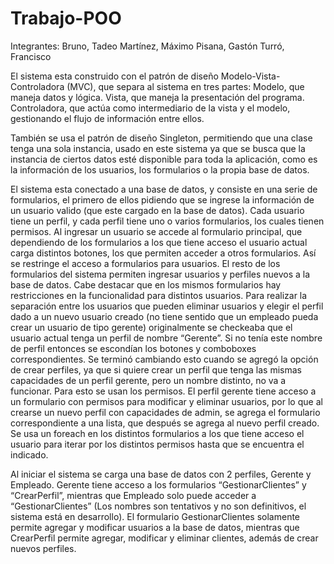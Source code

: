 # Trabajo-POO
Integrantes:
Bruno, Tadeo
Martínez, Máximo
Pisana, Gastón
Turró, Francisco


El sistema esta construido con el patrón de diseño Modelo-Vista-Controladora (MVC), que separa al sistema en tres partes:
Modelo, que maneja datos y lógica.
Vista, que maneja la presentación del programa.
Controladora, que actúa como intermediario de la vista y el modelo, gestionando el flujo de información entre ellos.

También se usa el patrón de diseño Singleton, permitiendo que una clase tenga una sola instancia, usado en este sistema ya que se busca que la instancia de ciertos datos esté disponible para toda la aplicación, como es la información de los usuarios, los formularios o la propia base de datos.

El sistema esta conectado a una base de datos, y consiste en una serie de formularios, el primero de ellos pidiendo que se ingrese la información de un usuario valido (que este cargado en la base de datos). Cada usuario tiene un perfil, y cada perfil tiene uno o varios formularios, los cuales tienen permisos. Al ingresar un usuario se accede al formulario principal, que dependiendo de los formularios a los que tiene acceso el usuario actual carga distintos botones, los que permiten acceder a otros formularios. Así se restringe el acceso a formularios para usuarios. El resto de los formularios del sistema permiten ingresar usuarios y perfiles nuevos a la base de datos.
Cabe destacar que en los mismos formularios hay restricciones en la funcionalidad para distintos usuarios. Para realizar la separación entre los usuarios que pueden eliminar usuarios y elegir el perfil dado a un nuevo usuario creado (no tiene sentido que un empleado pueda crear un usuario de tipo gerente) originalmente se checkeaba que el usuario actual tenga un perfil de nombre “Gerente”. Si no tenía este nombre de perfil entonces se escondían los botones y comboboxes correspondientes. 
Se terminó cambiando esto cuando se agregó la opción de crear perfiles, ya que si quiere crear un perfil que tenga las mismas capacidades de un perfil gerente, pero un nombre distinto, no va a funcionar. Para esto se usan los permisos. El perfil gerente tiene acceso a un formulario con permisos para modificar y eliminar usuarios, por lo que al crearse un nuevo perfil con capacidades de admin, se agrega el formulario correspondiente a una lista, que después se agrega al nuevo perfil creado. Se usa un foreach en los distintos formularios a los que tiene acceso el usuario para iterar por los distintos permisos hasta que se encuentra el indicado.

Al iniciar el sistema se carga una base de datos con 2 perfiles, Gerente y Empleado.
Gerente tiene acceso a los formularios “GestionarClientes” y “CrearPerfil”, mientras que Empleado solo puede acceder a “GestionarClientes” (Los nombres son tentativos y no son definitivos, el sistema está en desarrollo). El formulario GestionarClientes solamente permite agregar y modificar usuarios a la base de datos, mientras que CrearPerfil permite agregar, modificar y eliminar clientes, además de crear nuevos perfiles. 
